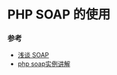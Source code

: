 # PHP SOAP 的使用

### 参考
* [浅谈 SOAP](https://www.ibm.com/developerworks/cn/xml/x-sisoap/index.html)
* [php soap实例讲解](http://blog.51yip.com/php/1048.html)


